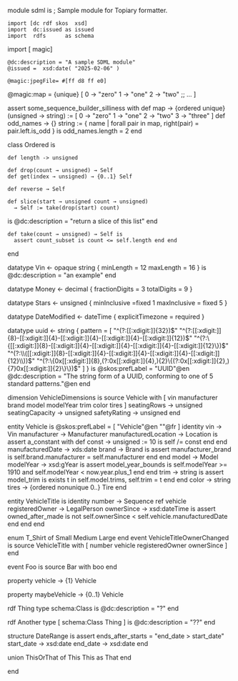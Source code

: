 module sdml is
; Sample module for Topiary formatter.

    import [dc rdf skos  xsd]
    import  dc:issued as issued
    import  rdfs      as schema
  import [
magic]

    @dc:description = "A sample SDML module"
    @issued =  xsd:date( "2025-02-06" )

    @magic:jpegFile= #[ff d8 ff e0]

  @magic:map = {unique} [
    0 -> "zero" 1 -> "one"
    2 -> "two" ;; ...
  ]

  assert some_sequence_builder_silliness with
  def map -> {ordered unique} (unsigned -> string) := [
      0 -> "zero"
      1 -> "one"
      2 -> "two"
      3 -> "three"
    ]
  def odd_names -> {} string :=
    {
      name
      |
      forall pair in map, right(pair) = pair.left.is_odd }
      is
      odd_names.length = 2
    end

  class Ordered is

    def length -> unsigned

    def drop(count → unsigned) → Self
    def get(index → unsigned) → {0..1} Self

    def reverse → Self

    def slice(start → unsigned count → unsigned)
      → Self := take(drop(start) count)
  is @dc:description = "return a slice of this list" end

    def take(count → unsigned) → Self is
      assert count_subset is count <= self.length end end

end

  datatype Vin <-
    opaque string
  {      minLength = 12      maxLength = 16   }
is @dc:description = "an example" end

  datatype Money <- decimal {
  fractionDigits = 3
  totalDigits = 9
  }

  datatype Stars <- unsigned {
    minInclusive =fixed  1
    maxInclusive    =  fixed 5
  }

  datatype DateModified <- dateTime {
    explicitTimezone = required }

  datatype uuid <- string {
    pattern = [
      "^(?:[[:xdigit:]]{32})$"
      "^(?:[[:xdigit:]]{8}-[[:xdigit:]]{4}-[[:xdigit:]]{4}-[[:xdigit:]]{4}-[[:xdigit:]]{12})$"
      "^(?:\\{[[:xdigit:]]{8}-[[:xdigit:]]{4}-[[:xdigit:]]{4}-[[:xdigit:]]{4}-[[:xdigit:]]{12}\\})$"
      "^(?:\\([[:xdigit:]]{8}-[[:xdigit:]]{4}-[[:xdigit:]]{4}-[[:xdigit:]]{4}-[[:xdigit:]]{12}\\))$"
      "^(?:\\{0x[[:xdigit:]]{8},(?:0x[[:xdigit:]]{4},){2}\\{(?:0x[[:xdigit:]]{2},){7}0x[[:xdigit:]]{2}\\}\\})$"
    ]
  } is
    @skos:prefLabel = "UUID"@en
    @dc:description = "The string form of a UUID, conforming to one of 5 standard patterns."@en
  end

  dimension VehicleDimensions is
    source Vehicle with [ vin
    manufacturer
    brand
    model
    modelYear
    trim
    color
    tires
    ]
    seatingRows -> unsigned
    seatingCapacity -> unsigned
    safetyRating -> unsigned
  end

  entity Vehicle is
  @skos:prefLabel = [
    "Vehicle"@en
    ""@fr
  ]
    identity vin -> Vin
    manufacturer -> Manufacturer
    manufacturedLocation -> Location is
      assert a_constant with
        def const -> unsigned := 10
        is self /= const end
  end
    manufacturedDate -> xds:date
    brand -> Brand is
      assert manufacturer_brand is
        self.brand.manufacturer = self.manufacturer
      end
    end
    model -> Model
  modelYear -> xsd:gYear is
  assert model_year_bounds is
  self.modelYear >= 1910 and self.modelYear < now.year.plus_1
  end
  end
    trim -> string is
    assert model_trim is
    exists t in self.model.trims, self.trim = t end
  end
    color -> string
    tires
      -> {ordered nonunique 0..} Tire
  end

  entity VehicleTitle is
    identity number -> Sequence
    ref vehicle
    registeredOwner -> LegalPerson
    ownerSince -> xsd:dateTime is
  assert owned_after_made is
        not self.ownerSince < self.vehicle.manufacturedDate
  end
  end
  end

  enum T_Shirt of Small Medium Large end
event VehicleTitleOwnerChanged is
    source VehicleTitle with [ number vehicle registeredOwner ownerSince ]
  end

event Foo is source Bar with boo end

property vehicle -> {1} Vehicle

property maybeVehicle -> {0..1} Vehicle

  rdf Thing
  type schema:Class is
    @dc:description = "?"
  end

  rdf Another
  type [ schema:Class Thing ] is
    @dc:description = "??"
end

  structure DateRange
  is
    assert
    ends_after_starts
    = "end_date > start_date"
    start_date -> xsd:date
    end_date -> xsd:date
  end

  union ThisOrThat
  of
    This
    This as
    That
  end

end
